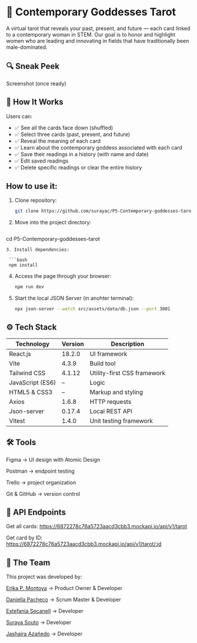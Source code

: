 # 🔮 Contemporary Goddesses Tarot

A virtual tarot that reveals your past, present, and future — each card linked to a contemporary woman in STEM.
Our goal is to honor and highlight women who are leading and innovating in fields that have traditionally been male-dominated.

## 🔍 Sneak Peek

Screenshot (once ready)

## 🧠 How It Works

Users can:

- ✅ See all the cards face down (shuffled)  
- ✅ Select three cards (past, present, and future)  
- ✅ Reveal the meaning of each card  
- ✅ Learn about the contemporary goddess associated with each card  
- ✅ Save their readings in a history (with name and date)  
- ✅ Edit saved readings  
- ✅ Delete specific readings or clear the entire history  

## How to use it:

1. Clone repository:

   ```bash
   git clone https://github.com/surayac/P5-Contemporary-goddesses-tarot
   ```
2. Move into the project directory:

   ```bash
  cd P5-Contemporary-goddesses-tarot
  ```
3. Install dependencies:

   ```bash
   npm install
   ```
4. Access the page through your browser:

   ```bash
   npm run dev
   ```
5. Start the local JSON Server (in anohter terminal):

   ```bash 
   npx json-server --watch src/assets/data/db.json --port 3001
   ```

## ⚙️ Tech Stack

| Technology       | Version    | Description                  |
|------------------|------------|------------------------------|
| React.js         | 18.2.0     | UI framework                 |
| Vite             | 4.3.9      | Build tool                   |
| Tailwind CSS     | 4.1.12     | Utility-first CSS framework  |
| JavaScript (ES6) | –          | Logic                        |
| HTML5 & CSS3     | –          | Markup and styling           |
| Axios            | 1.6.8      | HTTP requests                |
| Json-server      | 0.17.4     | Local REST API               |
| Vitest           | 1.4.0      | Unit testing framework       |


## 🛠 Tools

Figma → UI design with Atomic Design

Postman → endpoint testing

Trello → project organization

Git & GitHub → version control

## 📡 API Endpoints

Get all cards:
https://6872278c76a5723aacd3cbb3.mockapi.io/api/v1/tarot

Get card by ID:
https://6872278c76a5723aacd3cbb3.mockapi.io/api/v1/tarot/:id

## 👥 The Team

This project was developed by:

[Erika P. Montoya](https://github.com/DevErika) → Product Owner & Developer

[Daniella Pacheco](https://github.com/DaniPacheco8) → Scrum Master & Developer

[Estefania Secanell](https://github.com/Abaraira) → Developer

[Suraya Souto](https://github.com/surayac) → Developer

[Jashaira Azañedo](https://github.com/JMileny89) → Developer
